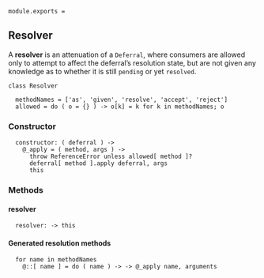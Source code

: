     module.exports =



## Resolver

A **resolver** is an attenuation of a `Deferral`, where consumers are allowed
only to attempt to affect the deferral’s resolution state, but are not given
any knowledge as to whether it is still `pending` or yet `resolved`.

    class Resolver

      methodNames = ['as', 'given', 'resolve', 'accept', 'reject']
      allowed = do ( o = {} ) -> o[k] = k for k in methodNames; o


### Constructor

      constructor: ( deferral ) ->
        @_apply = ( method, args ) ->
          throw ReferenceError unless allowed[ method ]?
          deferral[ method ].apply deferral, args
          this


### Methods


#### resolver

      resolver: -> this


#### Generated resolution methods

      for name in methodNames
        @::[ name ] = do ( name ) -> -> @_apply name, arguments
